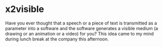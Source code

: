 # x2visible
Have you ever thought that a speech or a piece of text is transmitted as a parameter into a software and the software generates a visible medium (a drawing or an animation or a video) for you? This idea came to my mind during lunch break at the company this afternoon.
